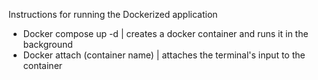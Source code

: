 Instructions for running the Dockerized application
* Docker compose up -d 
| creates a docker container and runs it in the background
* Docker attach (container name)
| attaches the terminal's input to the container